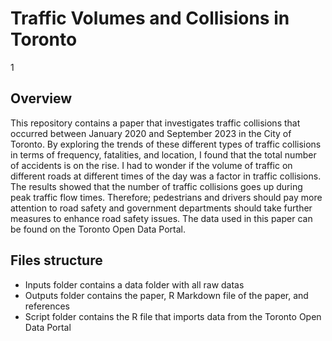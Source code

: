 # Traffic Volumes and Collisions in Toronto
1
## Overview
This repository contains a paper that investigates traffic collisions that occurred between January 2020 and September 2023 in the City of Toronto. By exploring the trends of these different types of traffic collisions in terms of frequency, fatalities, and location, I found that the total number of accidents is on the rise. I had to wonder if the volume of traffic on different roads at different times of the day was a factor in traffic collisions. The results showed that the number of traffic collisions goes up during peak traffic flow times. Therefore; pedestrians and drivers should pay more attention to road safety and government departments should take further measures to enhance road safety issues. The data used in this paper can be found on the Toronto Open Data Portal.

## Files structure
- Inputs folder contains a data folder with all raw datas
- Outputs folder contains the paper, R Markdown file of the paper, and references
- Script folder contains the R file that imports data from the Toronto Open Data Portal